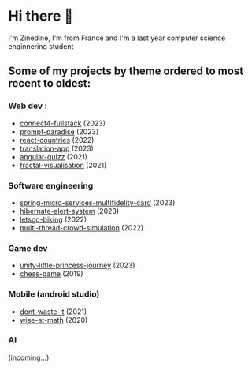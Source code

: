 # Hi there 👋
I'm Zinedine, I'm from France and I'm a last year computer science enginnering student

## Some of my projects by theme ordered to most recent to oldest:   

### Web dev :
- [connect4-fullstack](https://github.com/ZinedineChelgham/connect4) (2023)
- [prompt-paradise](https://github.com/ZinedineChelgham/promptParadise) (2023)
- [react-countries](https://github.com/Chelgham-Zinedine/react-countries) (2022)
- [translation-app](https://github.com/ZinedineChelgham/translation-mapping-table) (2023)
- [angular-quizz](https://github.com/ZinedineChelgham/2021-2022-ps6-QuizForSenior) (2021)
- [fractal-visualisation](https://github.com/ZinedineChelgham/Fractal-Visualisation) (2021)


### Software engineering
- [spring-micro-services-multifidelity-card](https://github.com/ZinedineChelgham/micro-services-multi-fidelity-card) (2023)
- [hibernate-alert-system](https://github.com/ZinedineChelgham/alert-system) (2023)
- [letsgo-biking](https://github.com/ZinedineChelgham/letsgo-biking) (2022)
- [multi-thread-crowd-simulation](https://github.com/ZinedineChelgham/projet-concu) (2022)

### Game dev
- [unity-little-princess-journey](https://github.com/IHM-MONDE-VIRTUEL/La-Petite-Princess) (2023)
- [chess-game](https://github.com/ZinedineChelgham/Chess-Game) (2019)

### Mobile (android studio)
- [dont-waste-it](https://github.com/IHM-SI3/Repo-ihm) (2021)
- [wise-at-math](https://github.com/ZinedineChelgham/Mobile-DUT) (2020)

### AI 
(incoming...)
